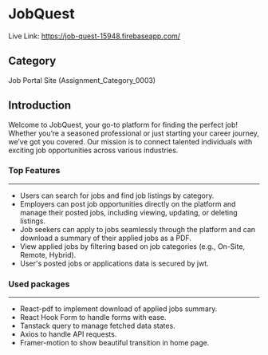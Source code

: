 # JobQuest

Live Link: https://job-quest-15948.firebaseapp.com/

## Category

Job Portal Site (Assignment_Category_0003)

## Introduction

Welcome to JobQuest, your go-to platform for finding the perfect job! Whether you’re a seasoned professional or just starting your career journey, we’ve got you covered. Our mission is to connect talented individuals with exciting job opportunities across various industries.

### Top Features
---

- Users can search for jobs and find job listings by category.
- Employers can post job opportunities directly on the platform and manage their posted jobs, including viewing, updating, or deleting listings.
- Job seekers can apply to jobs seamlessly through the platform and can download a summary of their applied jobs as a PDF.
- View applied jobs by filtering based on job categories (e.g., On-Site, Remote, Hybrid).
- User's posted jobs or applications data is secured by jwt.

### Used packages
---

- React-pdf to implement download of applied jobs summary.
- React Hook Form to handle forms with ease.
- Tanstack query to manage fetched data states.
- Axios to handle API requests.
- Framer-motion to show beautiful transition in home page.
